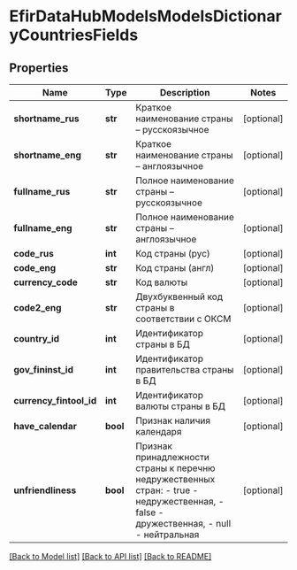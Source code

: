 # EfirDataHubModelsModelsDictionaryCountriesFields

## Properties
Name | Type | Description | Notes
------------ | ------------- | ------------- | -------------
**shortname_rus** | **str** | Краткое наименование страны – русскоязычное | [optional] 
**shortname_eng** | **str** | Краткое наименование страны – англоязычное | [optional] 
**fullname_rus** | **str** | Полное наименование страны – русскоязычное | [optional] 
**fullname_eng** | **str** | Полное наименование страны – англоязычное | [optional] 
**code_rus** | **int** | Код страны (рус) | [optional] 
**code_eng** | **str** | Код страны (англ) | [optional] 
**currency_code** | **str** | Код валюты | [optional] 
**code2_eng** | **str** | Двухбуквенный код страны в соответствии с ОКСМ | [optional] 
**country_id** | **int** | Идентификатор страны в БД | [optional] 
**gov_fininst_id** | **int** | Идентификатор правительства страны в БД | [optional] 
**currency_fintool_id** | **int** | Идентификатор валюты страны в БД | [optional] 
**have_calendar** | **bool** | Признак наличия календаря | [optional] 
**unfriendliness** | **bool** | Признак принадлежности страны к перечню недружественных стран:  - true - недружественная,  - false - дружественная,  - null - нейтральная | [optional] 

[[Back to Model list]](../README.md#documentation-for-models) [[Back to API list]](../README.md#documentation-for-api-endpoints) [[Back to README]](../README.md)

